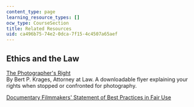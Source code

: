 ```yaml
---
content_type: page
learning_resource_types: []
ocw_type: CourseSection
title: Related Resources
uid: ca496b75-74e2-0dca-7f15-4c4507a65aef
---
```


Ethics and the Law
------------------

[The Photographer's Right](http://www.krages.com/phoright.htm)  
By Bert P. Krages, Attorney at Law. A downloadable flyer explaining your rights when stopped or confronted for photography.

[Documentary Filmmakers' Statement of Best Practices in Fair Use](https://www.researchgate.net/publication/236816176_Documentary_filmmakers'_statement_of_Best_Practices_in_Fair_Use
)